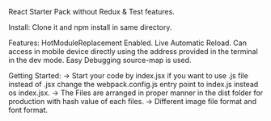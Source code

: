 React Starter Pack without Redux & Test features. 

Install:
Clone it and npm install in same directory.

Features:
HotModuleReplacement Enabled.
Live Automatic Reload.
Can access in mobile device directly using the address provided in the terminal in the dev mode.
Easy Debugging source-map is used.

Getting Started:
-> Start your code by index.jsx if you want to use .js file instead of .jsx change the
   webpack.config.js entry point to index.js instead os index.jsx.
-> The Files are arranged in proper manner in the dist folder for production with hash value of each files.
-> Different image file format and font format.
